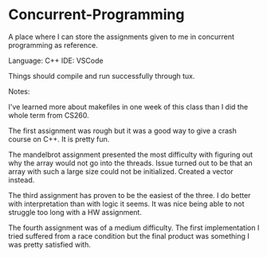 # Concurrent-Programming

A place where I can store the assignments given to me in concurrent programming as reference.

Language: C++
IDE: VSCode

Things should compile and run successfully through tux.

Notes:

I've learned more about makefiles in one week of this class than I did the whole term from CS260.

The first assignment was rough but it was a good way to give a crash course on C++. It is pretty fun.

The mandelbrot assignment presented the most difficulty with figuring out why the array would not go into the threads. Issue turned out to be that an array with such a large size
could not be initialized. Created a vector instead.

The third assignment has proven to be the easiest of the three. I do better with interpretation than with logic it seems. It was nice being able to not struggle too long with a HW assignment.

The fourth assignment was of a medium difficulty. The first implementation I tried suffered from a race condition but the final product was something I was pretty satisfied with.

